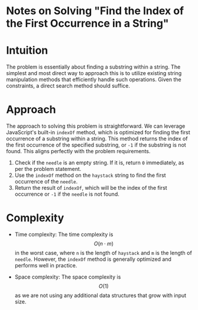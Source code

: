 # **Notes on Solving "Find the Index of the First Occurrence in a String"**

# Intuition
The problem is essentially about finding a substring within a string. The simplest and most direct way to approach this is to utilize existing string manipulation methods that efficiently handle such operations. Given the constraints, a direct search method should suffice.

# Approach
The approach to solving this problem is straightforward. We can leverage JavaScript's built-in `indexOf` method, which is optimized for finding the first occurrence of a substring within a string. This method returns the index of the first occurrence of the specified substring, or `-1` if the substring is not found. This aligns perfectly with the problem requirements.

1. Check if the `needle` is an empty string. If it is, return `0` immediately, as per the problem statement.
2. Use the `indexOf` method on the `haystack` string to find the first occurrence of the `needle`.
3. Return the result of `indexOf`, which will be the index of the first occurrence or `-1` if the `needle` is not found.

# Complexity
- Time complexity: 
  The time complexity is $$O(n \cdot m)$$ in the worst case, where `n` is the length of `haystack` and `m` is the length of `needle`. However, the `indexOf` method is generally optimized and performs well in practice.

- Space complexity:
  The space complexity is $$O(1)$$ as we are not using any additional data structures that grow with input size.
